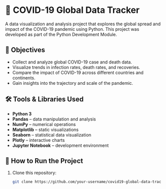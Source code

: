 # 🦠 COVID-19 Global Data Tracker

A data visualization and analysis project that explores the global spread and impact of the COVID-19 pandemic using Python. This project was developed as part of the Python Development Module.

## 📌 Objectives

- Collect and analyze global COVID-19 case and death data.
- Visualize trends in infection rates, death rates, and recoveries.
- Compare the impact of COVID-19 across different countries and continents.
- Gain insights into the trajectory and scale of the pandemic.

## 🛠️ Tools & Libraries Used

- **Python 3**
- **Pandas** – data manipulation and analysis
- **NumPy** – numerical operations
- **Matplotlib** – static visualizations
- **Seaborn** – statistical data visualization
- **Plotly** – interactive charts
- **Jupyter Notebook** – development environment

## 🚀 How to Run the Project

1. Clone this repository:
   ```bash
   git clone https://github.com/your-username/covid19-global-data-tracker.git
